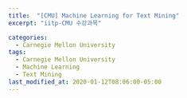 ```yaml
---
title:  "[CMU] Machine Learning for Text Mining"
excerpt: "iitp-CMU 수강과목"

categories:
  - Carnegie Mellon University
tags:
  - Carnegie Mellon University
  - Machine Learning
  - Text Mining
last_modified_at: 2020-01-12T08:06:00-05:00
---
```

